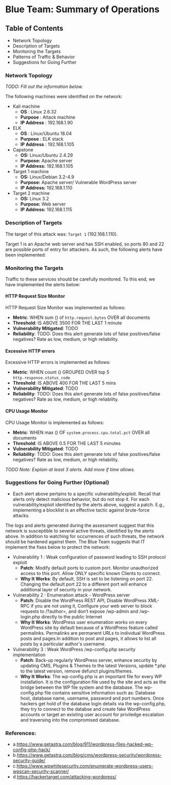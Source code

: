 # Blue Team: Summary of Operations

## Table of Contents
- Network Topology
- Description of Targets
- Monitoring the Targets
- Patterns of Traffic & Behavior
- Suggestions for Going Further

### Network Topology
_TODO: Fill out the information below._

The following machines were identified on the network:
- Kali machine
  - **OS**         : Linux 2.6.32
  - **Purpose**    : Attack machine
  - **IP Address** : 192.168.1.90
- ELK
  - **OS**         : Linux/Ubuntu 18.04
  - **Purpose**    : ELK stack
  - **IP Address** : 192.168.1.105
- Capstone
  - **OS:**         Linux/Ubuntu 2.4.29
  - **Purpose:**    Apache server
  - **IP Address:** 192.168.1.105
- Target 1 machine
  - **OS:**         Linux/Debian 3.2-4.9
  - **Purpose:**    Apache server/ Vulnerable WordPress server
  - **IP Address:** 192.168.1.110
- Target 2 machine
  - **OS:**         Linux 3.2
  - **Purpose:**    Web server
  - **IP Address:** 192.168.1.115
  

### Description of Targets

The target of this attack was: `Target 1` (192.168.1.110).

Target 1 is an Apache web server and has SSH enabled, so ports 80 and 22 are possible ports of entry for attackers. As such, the following alerts have been implemented:

### Monitoring the Targets

Traffic to these services should be carefully monitored. To this end, we have implemented the alerts below:

#### HTTP Request Size Monitor
HTTP Request Size Monitor was implemented as follows:
  - **Metric**: WHEN sum () of `http.request.bytes` OVER all documents
  - **Threshold**: IS ABOVE 3500 FOR THE LAST 1 minute
  - **Vulnerability Mitigated**: TODO
  - **Reliability**: TODO: Does this alert generate lots of false positives/false negatives? Rate as low, medium, or high reliability.

#### Excessive HTTP errors
Excessive HTTP errors is implemented as follows:
  - **Metric**: WHEN count () GROUPED OVER top 5 `http.response.status_code` 
  - **Threshold**: IS ABOVE 400 FOR THE LAST 5 mins
  - **Vulnerability Mitigated**: TODO
  - **Reliability**: TODO: Does this alert generate lots of false positives/false negatives? Rate as low, medium, or high reliability.

#### CPU Usage Monitor
CPU Usage Monitor is implemented as follows:
  - **Metric**: WHEN max () OF `system.process.cpu.total.pct` OVER all documents
  - **Threshold**: IS ABOVE 0.5 FOR THE LAST 5 minutes
  - **Vulnerability Mitigated**: TODO
  - **Reliability**: TODO: Does this alert generate lots of false positives/false negatives? Rate as low, medium, or high reliability.

_TODO Note: Explain at least 3 alerts. Add more if time allows._

### Suggestions for Going Further (Optional) 
- Each alert above pertains to a specific vulnerability/exploit. Recall that alerts only detect malicious behavior, but do not stop it. For each vulnerability/exploit identified by the alerts above, suggest a patch. E.g., implementing a blocklist is an effective tactic against brute-force attacks.

The logs and alerts generated during the assessment suggest that this network is susceptible to several active threats, identified by the alerts above. In addition to watching for occurrences of such threats, the network should be hardened against them. The Blue Team suggests that IT implement the fixes below to protect the network:
- Vulnerability 1 : Weak configuration of password leading to SSH protocol exploit
  - **Patch**: Modify default ports to custom port. Monitor unauthorized access to this port. Allow ONLY specific known Clients to connect.
  - **Why It Works**: By default, SSH is set to be listening on port 22. Changing the default port 22 to a different port will enhance additional layer of security in your network.
- Vulnerability 2 : Enumeration attack - WordPress server
  - **Patch**: Disable the WordPress REST API, Disable WordPress XML-RPC if you are not using it, Configure your web server to block requests to /?author=<number>, and don’t expose /wp-admin and /wp-login.php directly to the public Internet
  - **Why It Works**: WordPress user enumeration works on every WordPress site by default because of a WordPress feature called permalinks. Permalinks are permanent URLs to individual WordPress posts and pages.In addition to post and pages, it allows to list all posts by a particular author's username.
- Vulnerability 3 : Weak WordPress /wp-config.php security implementation
  - **Patch**: Back-up regularly WordPress server, enhance security by updating CMS, Plugins & Themes to the latest Versions, update *.php to the latest version, remove defunct plugins/themes.
  - **Why It Works**: The wp-config.php is an important file for every WP installation. It is the configuration file used by the site and acts as the bridge between the WP file system and the database. The wp-config.php file contains sensitive information such as: Database host, database name, username, password and port numbers. Once hackers get hold of the database login details via the wp-config.php, they try to connect to the databse and create fake WordPress accounts or target an existing user account for priviledge escalation and traversing into the compromised database.
  
### References:
  
  - a.https://www.getastra.com/blog/911/wordpress-files-hacked-wp-config-php-hack/
  - b.https://www.getastra.com/blog/cms/wordpress-security/wordpress-security-guide/
  - c.https://www.wpwhitesecurity.com/enumerate-wordpress-users-wpscan-security-scanner/
  - d.https://hackertarget.com/attacking-wordpress/
